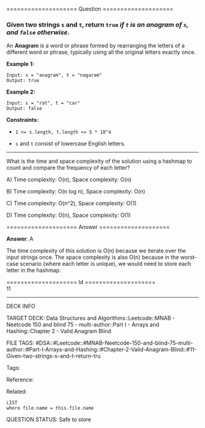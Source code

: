 ==================== Question ====================  

### Given two strings `s` and `t`, return `true` _if `t` is an anagram of `s`, and `false` otherwise_.

An **Anagram** is a word or phrase formed by rearranging the letters of a different word or phrase, typically using all the original letters exactly once.

**Example 1:**

<!-- codeblock-start -->
<pre><code>Input: s = "anagram", t = "nagaram"
Output: true
</code></pre>
<!-- codeblock-end -->

**Example 2:**

<!-- codeblock-start -->
<pre><code>Input: s = "rat", t = "car"
Output: false
</code></pre>
<!-- codeblock-end -->

**Constraints:**

- `1 <= s.length, t.length <= 5 * 10^4`

- `s` and `t` consist of lowercase English letters.

---

What is the time and space complexity of the solution using a hashmap to count and compare the frequency of each letter?

A) Time complexity: O(n), Space complexity: O(n)

B) Time complexity: O(n log n), Space complexity: O(n)

C) Time complexity: O(n^2), Space complexity: O(1)

D) Time complexity: O(n), Space complexity: O(1)  

==================== Answer ====================  

**Answer**: A

The time complexity of this solution is O(n) because we iterate over the input strings once. The space complexity is also O(n) because in the worst-case scenario (where each letter is unique), we would need to store each letter in the hashmap.

==================== Id ====================  
11

---

DECK INFO

TARGET DECK: Data Structures and Algorithms::Leetcode::MNAB - Neetcode 150 and blind 75 - multi-author::Part I - Arrays and Hashing::Chapter 2 - Valid Anagram Blind

FILE TAGS: #DSA::#Leetcode::#MNAB-Neetcode-150-and-blind-75-multi-author::#Part-I-Arrays-and-Hashing::#Chapter-2-Valid-Anagram-Blind::#11-Given-two-strings-s-and-t-return-tru

Tags:

Reference:

Related:

```dataview
LIST
where file.name = this.file.name
```
QUESTION STATUS: Safe to store
